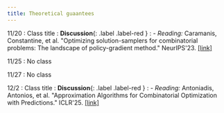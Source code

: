 ```yaml
---
title: Theoretical guaantees
---
```


11/20
: Class title
  : **Discussion**{: .label .label-red }
: - *Reading:* Caramanis, Constantine, et al. "Optimizing solution-samplers for combinatorial problems: The landscape of policy-gradient method." NeurIPS'23. [[link]](https://arxiv.org/abs/2310.05309)

11/25
: No class

11/27
: No class

12/2
: Class title
  : **Discussion**{: .label .label-red }
: - *Reading:* Antoniadis, Antonios, et al. "Approximation Algorithms for Combinatorial Optimization with Predictions." ICLR'25. [[link]](https://arxiv.org/abs/2411.16600v1)